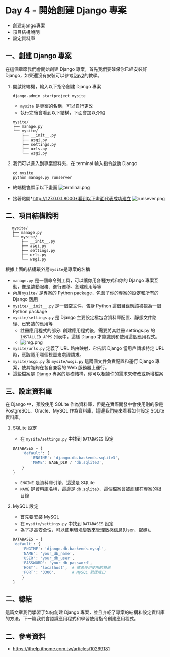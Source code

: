 # Day 4 - 開始創建 Django 專案 
- 創建django專案
- 項目結構說明
- 設定資料庫


## 一、創建 Django 專案

在這個章節我們會開始創建 Django 專案，首先我們要確保你已經安裝好 Django，如果還沒有安裝可以參考[Day2](https://ithelp.ithome.com.tw/articles/10257357)的教學。

1. 開啟終端機，輸入以下指令創建 Django 專案
    ```commandline
    django-admin startproject mysite
    ```
    - `mysite` 是專案的名稱，可以自行更改
    - 執行完後會看到以下結構，下面會加以介紹
    ```
    mysite/
    ├── manage.py
    └── mysite/
        ├── __init__.py
        ├── asgi.py
        ├── settings.py
        ├── urls.py
        └── wsgi.py
    ```
2. 我們可以進入到專案資料夾，在 terminal 輸入指令啟動 Django  
    ```commandline
    cd mysite
    python manage.py runserver
    ```
- 終端機會顯示以下畫面
![terminal.png](https://github.com/David20001110/2024-iTome/blob/master/Day4/terminal.png?raw=true)  

- 接著點開*http://127.0.0.1:8000*看到以下畫面代表成功建立
![runsever.png](https://github.com/David20001110/2024-iTome/blob/master/Day4/runsever.png?raw=true)

## 二、項目結構說明
```
   mysite/
   ├── manage.py
   └── mysite/
       ├── __init__.py
       ├── asgi.py
       ├── settings.py
       ├── urls.py
       └── wsgi.py
``` 
根據上面的結構最外層`mysite`是專案的名稱
- `manage.py` 是一個命令列工具，可以讓你用各種方式和你的 Django 專案互動，像是啟動服務、進行遷移、創建應用等等
- 內層`mysite/` 是專案的 Python package，包含了你的專案的設定和所有的 Django 應用
- `mysite/__init__.py` 是一個空文件，告訴 Python 這個目錄應該被視為一個 Python package
- `mysite/settings.py` 是 Django 主要設定檔包含資料庫配置、靜態文件路徑、已安裝的應用等
   - 註冊應用程式的部分: 創建應用程式後，需要將其註冊 settings.py 的 `INSTALLED_APPS` 列表中，這樣 Django 才能識別和使用這個應用程式。
   - ![img.png](https://github.com/David20001110/2024-iTome/blob/master/Day5/installed.png?raw=true)
- `mysite/urls.py` 定義了 URL 路由映射，它告訴 Django 當用戶請求特定 URL 時，應該調用哪個視圖來處理請求。
- `mysite/asgi.py` 和 `mysite/wsgi.py` 這兩個文件負責配置和運行 Django 專案，使其能夠在各自兼容的 Web 服務器上運行。
- 這些檔案是 Django 專案的基礎結構，你可以根據你的需求來修改或新增檔案


## 三、設定資料庫
在 Django 中，預設使用 SQLite 作為資料庫，但是在實際開發中會使用別的像是 PostgreSQL、Oracle、MySQL 作為資料庫，這邊我們先來看看如何設定 SQLite 資料庫。
1. SQLite 設定
    - 在 `mysite/settings.py` 中找到 `DATABASES` 設定
    ```python
    DATABASES = {
        'default': {
            'ENGINE': 'django.db.backends.sqlite3',
            'NAME': BASE_DIR / 'db.sqlite3',
        }
    }
    ```
    - `ENGINE` 是資料庫引擎，這邊是 SQLite
    - `NAME` 是資料庫名稱，這邊是 `db.sqlite3`，這個檔案會被創建在專案的根目錄

2. MySQL 設定
    - 首先要安裝 MySQL
    - 在 `mysite/settings.py` 中找到 `DATABASES` 設定
    - 為了提高安全性，可以使用環境變數來管理敏感信息(User、密碼)。
    ```python
    DATABASES = {
    'default': {
        'ENGINE': 'django.db.backends.mysql',
        'NAME': 'your_db_name',
        'USER': 'your_db_user',
        'PASSWORD': 'your_db_password',
        'HOST': 'localhost',  # 或者使用使用的機器
        'PORT': '3306',       # MySQL 默認端口
        }
    }
    ```   
## 二、總結
這篇文章我們學習了如何創建 Django 專案，並且介紹了專案的結構和設定資料庫的方法，下一篇我們會認識應用程式和學習使用指令創建應用程式。


## 二、參考資料
- https://ithelp.ithome.com.tw/articles/10269181